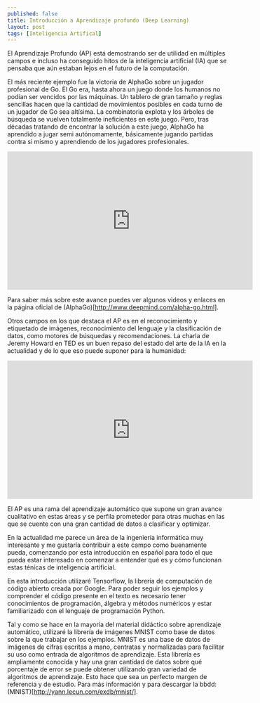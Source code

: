 ```yaml
---
published: false
title: Introducción a Aprendizaje profundo (Deep Learning)
layout: post
tags: [Inteligencia Artifical]
---
```

El Aprendizaje Profundo (AP) está demostrando ser de utilidad en múltiples campos e incluso ha conseguido hitos de la inteligencia artificial (IA) que se pensaba que aún estaban lejos en el futuro de la computación. 

El más reciente ejemplo fue la victoria de AlphaGo sobre un jugador profesional de Go. El Go era, hasta ahora un juego donde los humanos no podían ser vencidos por las máquinas. Un tablero de gran tamaño y reglas sencillas hacen que la cantidad de movimientos posibles en cada turno de un jugador de Go sea altísima. La combinatoria explota y los árboles de búsqueda se vuelven totalmente ineficientes en este juego. Pero, tras décadas tratando de encontrar la solución a este juego, AlphaGo ha aprendido a jugar semi autónomamente, básicamente jugando partidas contra si mismo y aprendiendo de los jugadores profesionales. 

<iframe width="560" height="315" src="https://www.youtube.com/embed/g-dKXOlsf98" frameborder="0" allowfullscreen></iframe>

Para saber más sobre este avance puedes ver algunos videos y enlaces en la página oficial de (AlphaGo)[http://www.deepmind.com/alpha-go.html]. 

Otros campos en los que destaca el AP es en el reconocimiento y etiquetado de imágenes, reconocimiento del lenguaje y la clasificación de datos, como motores de búsquedas y recomendaciones. La charla de Jeremy Howard en TED es un buen repaso del estado del arte de la IA en la actualidad y de lo que eso puede suponer para la humanidad:

<iframe src="https://embed-ssl.ted.com/talks/jeremy_howard_the_wonderful_and_terrifying_implications_of_computers_that_can_learn.html" width="560" height="315" frameborder="0" scrolling="no" webkitAllowFullScreen mozallowfullscreen allowFullScreen></iframe>

El AP es una rama del aprendizaje automático que supone un gran avance cualitativo en estas áreas y se perfila prometedor para otras muchas en las que se cuente con una gran cantidad de datos a clasificar y optimizar.

En la actualidad me parece un área de la ingeniería informática muy interesante y me gustaría contribuir a este campo como buenamente pueda, comenzando por esta introducción en español para todo el que pueda estar interesado en comenzar a entender qué es y cómo funcionan estas ténicas de inteligencia artificial.  

En esta introducción utilizaré Tensorflow, la librería de computación de código abierto creada por Google. Para poder seguir los ejemplos y comprender el código presente en el texto es necesario tener conocimientos de programación, álgebra y métodos numéricos y estar familiarizado con el lenguaje de programación Python.

Tal y como se hace en la mayoría del material didáctico sobre aprendizaje automático, utilizaré la librería de imágenes MNIST como base de datos sobre la que trabajar en los ejemplos. MNIST es una base de datos de imágenes de cifras escritas a mano, centratas y normalizadas para facilitar su uso como entrada de algoritmos de aprendizaje. Esta librería es ampliamente conocida y hay una gran cantidad de datos sobre qué porcentaje de error se puede obtener utilizando gran variedad de algoritmos de aprendizaje. Esto hace que sea un perfecto margen de referencia y de estudio. Para más información y para descargar la bbdd: (MNIST)[http://yann.lecun.com/exdb/mnist/].



